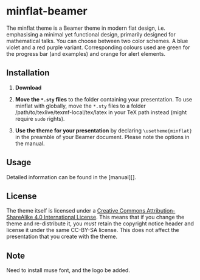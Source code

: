 # minflat-beamer

The minflat theme is a Beamer theme in modern flat design, i.e. emphasising a minimal yet functional design, primarily designed for mathematical talks. You can choose between two color schemes. A blue violet and a red purple variant. Corresponding colours used are green for the progress bar (and examples) and orange for alert elements.

## Installation

1. **Download** 
   
2. **Move the `*.sty` files** to the folder containing your presentation. To use minflat with globally, move the `*.sty` files to a folder /path/to/texlive/texmf-local/tex/latex in your TeX path instead (might require `sudo` rights).

3. **Use the theme for your presentation** by declaring `\usetheme{minflat}` in the preamble of your Beamer document. Please note the options in the manual.


## Usage

Detailed information can be found in the [manual][].

## License

The theme itself is licensed under a [Creative Commons Attribution-ShareAlike
4.0 International License](http://creativecommons.org/licenses/by-sa/4.0/). This
means that if you change the theme and re-distribute it, you *must* retain the
copyright notice header and license it under the same CC-BY-SA license. This
does not affect the presentation that you create with the theme.


## Note

Need to install muse font, and the logo be added.

